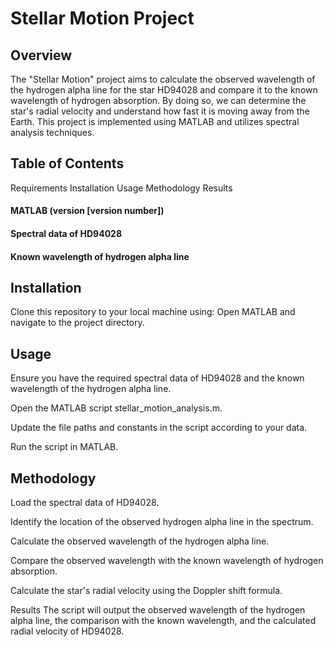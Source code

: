 # Stellar Motion Project
## Overview
The "Stellar Motion" project aims to calculate the observed wavelength of the hydrogen alpha line for the star HD94028 and compare it to the known wavelength of hydrogen absorption. By doing so, we can determine the star's radial velocity and understand how fast it is moving away from the Earth. This project is implemented using MATLAB and utilizes spectral analysis techniques.

## Table of Contents
Requirements
Installation
Usage
Methodology
Results

#### MATLAB (version [version number])
#### Spectral data of HD94028
#### Known wavelength of hydrogen alpha line
## Installation
Clone this repository to your local machine using:
Open MATLAB and navigate to the project directory.

## Usage
Ensure you have the required spectral data of HD94028 and the known wavelength of the hydrogen alpha line.

Open the MATLAB script stellar_motion_analysis.m.

Update the file paths and constants in the script according to your data.

Run the script in MATLAB.

## Methodology
Load the spectral data of HD94028.

Identify the location of the observed hydrogen alpha line in the spectrum.

Calculate the observed wavelength of the hydrogen alpha line.

Compare the observed wavelength with the known wavelength of hydrogen absorption.

Calculate the star's radial velocity using the Doppler shift formula.

Results
The script will output the observed wavelength of the hydrogen alpha line, the comparison with the known wavelength, and the calculated radial velocity of HD94028.
